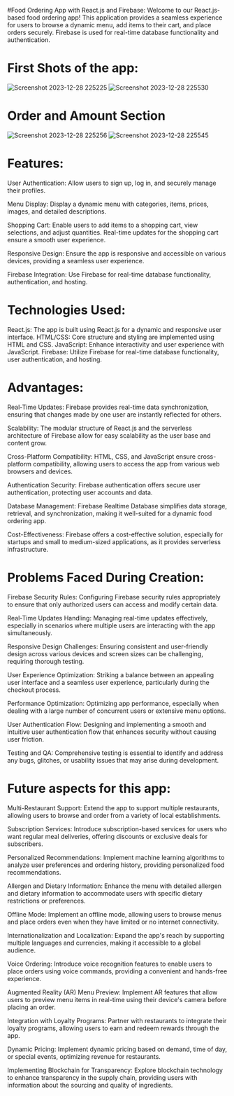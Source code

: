 #Food Ordering App with React.js and Firebase:
Welcome to our React.js-based food ordering app! This application provides a seamless experience for users to browse a dynamic menu, add items to their cart, and place orders securely. Firebase is used for real-time database functionality and authentication.

# First Shots of the app:
![Screenshot 2023-12-28 225225](https://github.com/Alphawolf-hue/REACT-MEALS/assets/133038237/d1fafab6-74a2-412a-9e7e-8ee26ae69b37)
![Screenshot 2023-12-28 225530](https://github.com/Alphawolf-hue/REACT-MEALS/assets/133038237/d0b74dd2-5c31-4675-9e70-a0662900fa76)
# Order and Amount Section
![Screenshot 2023-12-28 225256](https://github.com/Alphawolf-hue/REACT-MEALS/assets/133038237/ae61e046-ff85-4875-af67-d74cbbda107e)
![Screenshot 2023-12-28 225545](https://github.com/Alphawolf-hue/REACT-MEALS/assets/133038237/a7faabe7-0f00-4b30-9249-508bd835c6dd)

# Features:
User Authentication:
Allow users to sign up, log in, and securely manage their profiles.

Menu Display:
Display a dynamic menu with categories, items, prices, images, and detailed descriptions.

Shopping Cart:
Enable users to add items to a shopping cart, view selections, and adjust quantities.
Real-time updates for the shopping cart ensure a smooth user experience.

Responsive Design:
Ensure the app is responsive and accessible on various devices, providing a seamless user experience.

Firebase Integration:
Use Firebase for real-time database functionality, authentication, and hosting.

# Technologies Used:
React.js: The app is built using React.js for a dynamic and responsive user interface.
HTML/CSS: Core structure and styling are implemented using HTML and CSS.
JavaScript: Enhance interactivity and user experience with JavaScript.
Firebase: Utilize Firebase for real-time database functionality, user authentication, and hosting.

# Advantages:
Real-Time Updates:
Firebase provides real-time data synchronization, ensuring that changes made by one user are instantly reflected for others.

Scalability:
The modular structure of React.js and the serverless architecture of Firebase allow for easy scalability as the user base and content grow.

Cross-Platform Compatibility:
HTML, CSS, and JavaScript ensure cross-platform compatibility, allowing users to access the app from various web browsers and devices.

Authentication Security:
Firebase authentication offers secure user authentication, protecting user accounts and data.

Database Management:
Firebase Realtime Database simplifies data storage, retrieval, and synchronization, making it well-suited for a dynamic food ordering app.

Cost-Effectiveness:
Firebase offers a cost-effective solution, especially for startups and small to medium-sized applications, as it provides serverless infrastructure.

# Problems Faced During Creation:
Firebase Security Rules:
Configuring Firebase security rules appropriately to ensure that only authorized users can access and modify certain data.

Real-Time Updates Handling:
Managing real-time updates effectively, especially in scenarios where multiple users are interacting with the app simultaneously.

Responsive Design Challenges:
Ensuring consistent and user-friendly design across various devices and screen sizes can be challenging, requiring thorough testing.

User Experience Optimization:
Striking a balance between an appealing user interface and a seamless user experience, particularly during the checkout process.

Performance Optimization:
Optimizing app performance, especially when dealing with a large number of concurrent users or extensive menu options.

User Authentication Flow:
Designing and implementing a smooth and intuitive user authentication flow that enhances security without causing user friction.

Testing and QA:
Comprehensive testing is essential to identify and address any bugs, glitches, or usability issues that may arise during development.

# Future aspects for this app:
Multi-Restaurant Support:
Extend the app to support multiple restaurants, allowing users to browse and order from a variety of local establishments.

Subscription Services:
Introduce subscription-based services for users who want regular meal deliveries, offering discounts or exclusive deals for subscribers.

Personalized Recommendations:
Implement machine learning algorithms to analyze user preferences and ordering history, providing personalized food recommendations.

Allergen and Dietary Information:
Enhance the menu with detailed allergen and dietary information to accommodate users with specific dietary restrictions or preferences.

Offline Mode:
Implement an offline mode, allowing users to browse menus and place orders even when they have limited or no internet connectivity.

Internationalization and Localization:
Expand the app's reach by supporting multiple languages and currencies, making it accessible to a global audience.

Voice Ordering:
Introduce voice recognition features to enable users to place orders using voice commands, providing a convenient and hands-free experience.

Augmented Reality (AR) Menu Preview:
Implement AR features that allow users to preview menu items in real-time using their device's camera before placing an order.

Integration with Loyalty Programs:
Partner with restaurants to integrate their loyalty programs, allowing users to earn and redeem rewards through the app.

Dynamic Pricing:
Implement dynamic pricing based on demand, time of day, or special events, optimizing revenue for restaurants.

Implementing Blockchain for Transparency:
Explore blockchain technology to enhance transparency in the supply chain, providing users with information about the sourcing and quality of ingredients.
